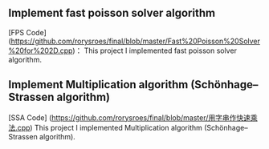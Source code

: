 
## Implement fast poisson solver algorithm
[FPS Code] (https://github.com/rorysroes/final/blob/master/Fast%20Poisson%20Solver%20for%202D.cpp)：
This project I implemented fast poisson solver algorithm.

## Implement Multiplication algorithm (Schönhage–Strassen algorithm)

[SSA Code] (https://github.com/rorysroes/final/blob/master/用字串作快速乘法.cpp)
This project I implemented Multiplication algorithm (Schönhage–Strassen algorithm).
